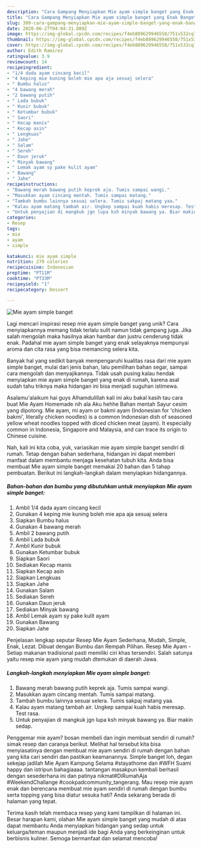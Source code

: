 ```yaml
---
description: "Cara Gampang Menyiapkan Mie ayam simple banget yang Enak Banget"
title: "Cara Gampang Menyiapkan Mie ayam simple banget yang Enak Banget"
slug: 309-cara-gampang-menyiapkan-mie-ayam-simple-banget-yang-enak-banget
date: 2020-06-27T04:04:31.889Z
image: https://img-global.cpcdn.com/recipes/f4eb889629946558/751x532cq70/mie-ayam-simple-banget-foto-resep-utama.jpg
thumbnail: https://img-global.cpcdn.com/recipes/f4eb889629946558/751x532cq70/mie-ayam-simple-banget-foto-resep-utama.jpg
cover: https://img-global.cpcdn.com/recipes/f4eb889629946558/751x532cq70/mie-ayam-simple-banget-foto-resep-utama.jpg
author: Edith Ramirez
ratingvalue: 3.9
reviewcount: 14
recipeingredient:
- "1/4 dada ayam cincang kecil"
- "4 keping mie kuning boleh mie apa aja sesuaj selera"
- " Bumbu halus"
- "4 bawang merah"
- "2 bawang putih"
- " Lada bubuk"
- " Kunir bubuk"
- " Ketumbar bubuk"
- " Saori"
- " Kecap manis"
- " Kecap asin"
- " Lengkuas"
- " Jahe"
- " Salam"
- " Sereh"
- " Daun jeruk"
- " Minyak bawang"
- " Lemak ayam sy pake kulit ayam"
- " Bawang"
- " Jahe"
recipeinstructions:
- "Bawang merah bawang putih keprek aja. Tumis sampai wangi."
- "Masukkan ayam cincang mentah. Tumis sampai matang."
- "Tambah bumbu lainnya sesuai selera. Tumis sakpaj matang yaa."
- "Kalau ayam matang tambah air. Ungkep sampai kuah habis meresap. Test rasa."
- "Untuk penyajian di mangkuk jgn lupa ksh minyak bawang ya. Biar makin sedap."
categories:
- Resep
tags:
- mie
- ayam
- simple

katakunci: mie ayam simple 
nutrition: 279 calories
recipecuisine: Indonesian
preptime: "PT11M"
cooktime: "PT33M"
recipeyield: "1"
recipecategory: Dessert

---
```



![Mie ayam simple banget](https://img-global.cpcdn.com/recipes/f4eb889629946558/751x532cq70/mie-ayam-simple-banget-foto-resep-utama.jpg)

Lagi mencari inspirasi resep mie ayam simple banget yang unik? Cara menyiapkannya memang tidak terlalu sulit namun tidak gampang juga. Jika salah mengolah maka hasilnya akan hambar dan justru cenderung tidak enak. Padahal mie ayam simple banget yang enak selayaknya mempunyai aroma dan cita rasa yang bisa memancing selera kita.

Banyak hal yang sedikit banyak mempengaruhi kualitas rasa dari mie ayam simple banget, mulai dari jenis bahan, lalu pemilihan bahan segar, sampai cara mengolah dan menyajikannya. Tidak usah pusing kalau hendak menyiapkan mie ayam simple banget yang enak di rumah, karena asal sudah tahu triknya maka hidangan ini bisa menjadi suguhan istimewa.

Asalamu&#39;alaikum hai guys Alhamdulillah kali ini aku bakal kasih tau cara buat Mie Ayam Homemade nih ala Aku hehhe Bahan mentah Sayur cesim yang dipotong. Mie ayam, mi ayam or bakmi ayam (Indonesian for &#39;chicken bakmi&#39;, literally chicken noodles) is a common Indonesian dish of seasoned yellow wheat noodles topped with diced chicken meat (ayam). It especially common in Indonesia, Singapore and Malaysia, and can trace its origin to Chinese cuisine.


Nah, kali ini kita coba, yuk, variasikan mie ayam simple banget sendiri di rumah. Tetap dengan bahan sederhana, hidangan ini dapat memberi manfaat dalam membantu menjaga kesehatan tubuh kita. Anda bisa membuat Mie ayam simple banget memakai 20 bahan dan 5 tahap pembuatan. Berikut ini langkah-langkah dalam menyiapkan hidangannya.

<!--inarticleads1-->

##### Bahan-bahan dan bumbu yang dibutuhkan untuk menyiapkan Mie ayam simple banget:

1. Ambil 1/4 dada ayam cincang kecil
1. Gunakan 4 keping mie kuning boleh mie apa aja sesuaj selera
1. Siapkan  Bumbu halus
1. Gunakan 4 bawang merah
1. Ambil 2 bawang putih
1. Ambil  Lada bubuk
1. Ambil  Kunir bubuk
1. Gunakan  Ketumbar bubuk
1. Siapkan  Saori
1. Sediakan  Kecap manis
1. Siapkan  Kecap asin
1. Siapkan  Lengkuas
1. Siapkan  Jahe
1. Gunakan  Salam
1. Sediakan  Sereh
1. Gunakan  Daun jeruk
1. Sediakan  Minyak bawang
1. Ambil  Lemak ayam sy pake kulit ayam
1. Gunakan  Bawang
1. Siapkan  Jahe


Penjelasan lengkap seputar Resep Mie Ayam Sederhana, Mudah, Simple, Enak, Lezat. Dibuat dengan Bumbu dan Rempah Pilihan. Resep Mie Ayam - Setiap makanan tradisional pasti memiliki ciri khas tersendiri. Salah satunya yaitu resep mie ayam yang mudah dtemukan di daerah Jawa. 

<!--inarticleads2-->

##### Langkah-langkah menyiapkan Mie ayam simple banget:

1. Bawang merah bawang putih keprek aja. Tumis sampai wangi.
1. Masukkan ayam cincang mentah. Tumis sampai matang.
1. Tambah bumbu lainnya sesuai selera. Tumis sakpaj matang yaa.
1. Kalau ayam matang tambah air. Ungkep sampai kuah habis meresap. Test rasa.
1. Untuk penyajian di mangkuk jgn lupa ksh minyak bawang ya. Biar makin sedap.


Penggemar mie ayam? bosan membeli dan ingin membuat sendiri di rumah? simak resep dan caranya berikut. Melihat hal tersebut kita bisa menyiasatinya dengan membuat mie ayam sendiri di rumah dengan bahan yang kita cari sendiri dan pastikan keamanannya. Simple banget loh, degan sekejap jadilah Mie Ayam Kampung Selama #stayathome dan #WFH Suami happy dan istripun bahagiaaaa. tantangan masakpun kembali berhasil dengan sesederhana ini dan patinya nikmat#DiRumahAja #WeekendChallange #cookpadcommunity_tangerang. Mau resep mie ayam enak dan berencana membuat mie ayam sendiri di rumah dengan bumbu serta topping yang bisa diatur sesuka hati? Anda sekarang berada di halaman yang tepat. 

Terima kasih telah membaca resep yang kami tampilkan di halaman ini. Besar harapan kami, olahan Mie ayam simple banget yang mudah di atas dapat membantu Anda menyiapkan hidangan yang sedap untuk keluarga/teman maupun menjadi ide bagi Anda yang berkeinginan untuk berbisnis kuliner. Semoga bermanfaat dan selamat mencoba!
